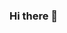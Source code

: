 ### Hi there 👋

<!--
**sampleritgithuber/sampleritgithuber** is a ✨ _special_ ✨ repository because its `README.md` (this file) appears on your GitHub profile.

Here are some ideas to get you started:

- 🔭 I’m currently working on ...
- 🌱 I’m currently learning ...
- 👯 I’m looking to collaborate on ...https://www.google.com/url?sa=i&url=https%3A%2F%2Fdev.to%2Fbeautyjames%2Ffrontend-development-fh6&psig=AOvVaw0xNWFSl5eJBPApDaqKNuGe&ust=1681279905786000&source=images&cd=vfe&ved=0CBEQjRxqFwoTCLCuo_GVof4CFQAAAAAdAAAAABAS
<h1 align="center">Hi 👋, I'm Nitish kumar</h1>
<h3 align="center">A passionate full stack developer from India</h3>
<img align="right" alt="Coding" width="400" src="https://cdn.dribbble.com/users/116207...">

<p align="left"> <img src="https://komarev.com/ghpvc/?username=sampleritgithuber&label=Profile%20views&color=0e75b6&style=flat" alt="sampleritgithuber" /> </p>

- 🔭 I’m currently working on **Ecommerce**

- 🌱 I’m currently learning **Backend**

- 👨‍💻 All of my projects are available at [https://github.com/sampleritgithuber/sampleritgithuber.git](https://github.com/sampleritgithuber/sampleritgithuber.git)

- 💬 Ask me about **MERN**

- 📫 How to reach me **nitishpatel212000@gmail.com**

- ⚡ Fun fact **I AM Funny**

<h3 align="left">Connect with me:</h3>
<p align="left">
<a href="https://linkedin.com/in/nitish-kumar-7900a9248" target="blank"><img align="center" src="https://raw.githubusercontent.com/rahuldkjain/github-profile-readme-generator/master/src/images/icons/Social/linked-in-alt.svg" alt="nitish-kumar-7900a9248" height="30" width="40" /></a>
<a href="https://fb.com/nitish patel" target="blank"><img align="center" src="https://raw.githubusercontent.com/rahuldkjain/github-profile-readme-generator/master/src/images/icons/Social/facebook.svg" alt="nitish patel" height="30" width="40" /></a>
<a href="https://instagram.com/nitishpatel942" target="blank"><img align="center" src="https://raw.githubusercontent.com/rahuldkjain/github-profile-readme-generator/master/src/images/icons/Social/instagram.svg" alt="nitishpatel942" height="30" width="40" /></a>
<a href="https://www.leetcode.com/nitish" target="blank"><img align="center" src="https://raw.githubusercontent.com/rahuldkjain/github-profile-readme-generator/master/src/images/icons/Social/leet-code.svg" alt="nitish" height="30" width="40" /></a>
</p>

<h3 align="left">Languages and Tools:</h3>
<p align="left"> <a href="https://www.cprogramming.com/" target="_blank" rel="noreferrer"> <img src="https://raw.githubusercontent.com/devicons/devicon/master/icons/c/c-original.svg" alt="c" width="40" height="40"/> </a> <a href="https://www.w3schools.com/cpp/" target="_blank" rel="noreferrer"> <img src="https://raw.githubusercontent.com/devicons/devicon/master/icons/cplusplus/cplusplus-original.svg" alt="cplusplus" width="40" height="40"/> </a> <a href="https://www.w3schools.com/css/" target="_blank" rel="noreferrer"> <img src="https://raw.githubusercontent.com/devicons/devicon/master/icons/css3/css3-original-wordmark.svg" alt="css3" width="40" height="40"/> </a> <a href="https://expressjs.com" target="_blank" rel="noreferrer"> <img src="https://raw.githubusercontent.com/devicons/devicon/master/icons/express/express-original-wordmark.svg" alt="express" width="40" height="40"/> </a> <a href="https://git-scm.com/" target="_blank" rel="noreferrer"> <img src="https://www.vectorlogo.zone/logos/git-scm/git-scm-icon.svg" alt="git" width="40" height="40"/> </a> <a href="https://www.w3.org/html/" target="_blank" rel="noreferrer"> <img src="https://raw.githubusercontent.com/devicons/devicon/master/icons/html5/html5-original-wordmark.svg" alt="html5" width="40" height="40"/> </a> <a href="https://developer.mozilla.org/en-US/docs/Web/JavaScript" target="_blank" rel="noreferrer"> <img src="https://raw.githubusercontent.com/devicons/devicon/master/icons/javascript/javascript-original.svg" alt="javascript" width="40" height="40"/> </a> <a href="https://www.mongodb.com/" target="_blank" rel="noreferrer"> <img src="https://raw.githubusercontent.com/devicons/devicon/master/icons/mongodb/mongodb-original-wordmark.svg" alt="mongodb" width="40" height="40"/> </a> <a href="https://www.mysql.com/" target="_blank" rel="noreferrer"> <img src="https://raw.githubusercontent.com/devicons/devicon/master/icons/mysql/mysql-original-wordmark.svg" alt="mysql" width="40" height="40"/> </a> <a href="https://nodejs.org" target="_blank" rel="noreferrer"> <img src="https://raw.githubusercontent.com/devicons/devicon/master/icons/nodejs/nodejs-original-wordmark.svg" alt="nodejs" width="40" height="40"/> </a> <a href="https://reactjs.org/" target="_blank" rel="noreferrer"> <img src="https://raw.githubusercontent.com/devicons/devicon/master/icons/react/react-original-wordmark.svg" alt="react" width="40" height="40"/> </a> </p>

<p><img align="left" src="https://github-readme-stats.vercel.app/api/top-langs?username=sampleritgithuber&show_icons=true&locale=en&layout=compact" alt="sampleritgithuber" /></p>

<p>&nbsp;<img align="center" src="https://github-readme-stats.vercel.app/api?username=sampleritgithuber&show_icons=true&locale=en" alt="sampleritgithuber" /></p>

<p><img align="center" src="https://github-readme-streak-stats.herokuapp.com/?user=sampleritgithuber&" alt="sampleritgithuber" /></p>

- 🤔 I’m looking for help with ...
- 💬 Ask me about ...
- 📫 How to reach me: ...
- 😄 Pronouns: ...
- ⚡ Fun fact: ...
-->
